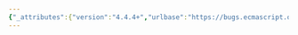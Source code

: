 ```yaml
---
{"_attributes":{"version":"4.4.4+","urlbase":"https://bugs.ecmascript.org/","maintainer":"dherman@mozilla.com"},"bug":{"bug_id":706,"creation_ts":"2012-10-03 12:26:00 -0700","short_desc":"15.2.4.2: split step","delta_ts":"2012-10-26 15:34:07 -0700","product":"Draft for 6th Edition","component":"editorial issue","version":"Rev 10: September 27, 2012 Draft","rep_platform":"All","op_sys":"All","bug_status":"RESOLVED","resolution":"FIXED","priority":"Normal","bug_severity":"normal","everconfirmed":true,"reporter":{"uid":"jmdyck","name":"Michael Dyck"},"assigned_to":{"uid":"allen","name":"Allen Wirfs-Brock"},"long_desc":[{"commentid":1827,"comment_count":0,"who":{"uid":"jmdyck","name":"Michael Dyck"},"bug_when":"2012-10-03 12:26:07 -0700","thetext":"In 15.2.4.2 \"Object.prototype.toString()\",\nsteps 4 and 5 are:\n    4. If O has a [[NativeBrand]] internal property, let tag be\n       the corresponding value from the\n    5. Table 27.\n\nMerge these two 'steps'.\n\n(Also, you can delete \"the\" before \"Table\".)"},{"commentid":2049,"comment_count":1,"who":{"uid":"allen","name":"Allen Wirfs-Brock"},"bug_when":"2012-10-25 15:41:16 -0700","thetext":"corrected in editor's draft"},{"commentid":2102,"comment_count":2,"who":{"uid":"allen","name":"Allen Wirfs-Brock"},"bug_when":"2012-10-26 15:34:07 -0700","thetext":"in October 26, 2012 release draft"}]}}
---
```

